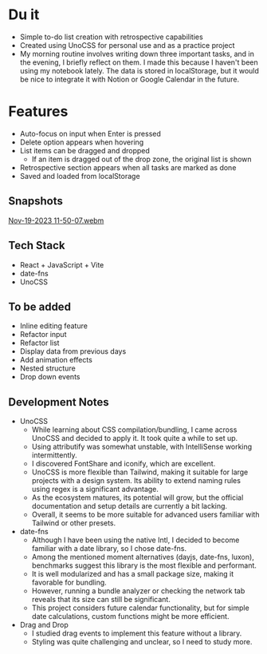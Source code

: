 # Du it

- Simple to-do list creation with retrospective capabilities
- Created using UnoCSS for personal use and as a practice project
- My morning routine involves writing down three important tasks, and in the evening, I briefly reflect on them. I made this because I haven't been using my notebook lately. The data is stored in localStorage, but it would be nice to integrate it with Notion or Google Calendar in the future.

# Features

- Auto-focus on input when Enter is pressed
- Delete option appears when hovering
- List items can be dragged and dropped
  - If an item is dragged out of the drop zone, the original list is shown
- Retrospective section appears when all tasks are marked as done
- Saved and loaded from localStorage

## Snapshots

[Nov-19-2023 11-50-07.webm](https://github.com/urbanscratcher/project-todo/assets/17016494/0d359602-89e7-4ce7-be75-59b6978c2ba0)

## Tech Stack

- React + JavaScript + Vite
- date-fns
- UnoCSS

## To be added

- Inline editing feature
- Refactor input
- Refactor list
- Display data from previous days
- Add animation effects
- Nested structure
- Drop down events

## Development Notes

- UnoCSS
  - While learning about CSS compilation/bundling, I came across UnoCSS and decided to apply it. It took quite a while to set up.
  - Using attributify was somewhat unstable, with IntelliSense working intermittently.
  - I discovered FontShare and iconify, which are excellent.
  - UnoCSS is more flexible than Tailwind, making it suitable for large projects with a design system. Its ability to extend naming rules using regex is a significant advantage.
  - As the ecosystem matures, its potential will grow, but the official documentation and setup details are currently a bit lacking.
  - Overall, it seems to be more suitable for advanced users familiar with Tailwind or other presets.
- date-fns
  - Although I have been using the native Intl, I decided to become familiar with a date library, so I chose date-fns.
  - Among the mentioned moment alternatives (dayjs, date-fns, luxon), benchmarks suggest this library is the most flexible and performant.
  - It is well modularized and has a small package size, making it favorable for bundling.
  - However, running a bundle analyzer or checking the network tab reveals that its size can still be significant.
  - This project considers future calendar functionality, but for simple date calculations, custom functions might be more efficient.
- Drag and Drop
  - I studied drag events to implement this feature without a library.
  - Styling was quite challenging and unclear, so I need to study more.
